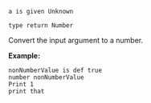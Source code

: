 ```thy
a is given Unknown

type return Number
```

Convert the input argument to a number.

**Example:**

```thy
nonNumberValue is def true
number nonNumberValue
Print 1
print that
```
